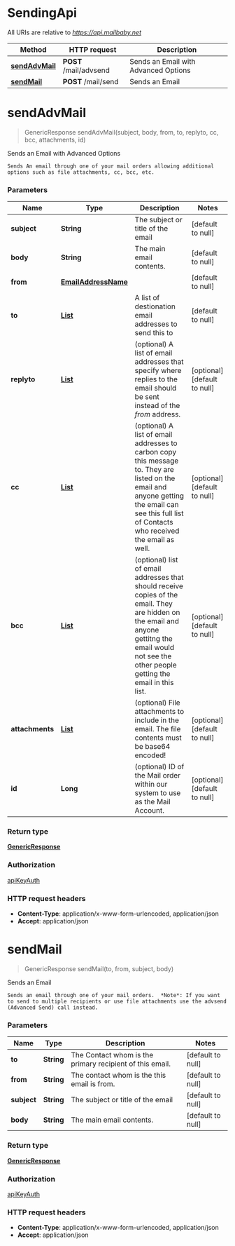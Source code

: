 # SendingApi

All URIs are relative to *https://api.mailbaby.net*

| Method | HTTP request | Description |
|------------- | ------------- | -------------|
| [**sendAdvMail**](SendingApi.md#sendAdvMail) | **POST** /mail/advsend | Sends an Email with Advanced Options |
| [**sendMail**](SendingApi.md#sendMail) | **POST** /mail/send | Sends an Email |


<a name="sendAdvMail"></a>
# **sendAdvMail**
> GenericResponse sendAdvMail(subject, body, from, to, replyto, cc, bcc, attachments, id)

Sends an Email with Advanced Options

    Sends An email through one of your mail orders allowing additional options such as file attachments, cc, bcc, etc.

### Parameters

|Name | Type | Description  | Notes |
|------------- | ------------- | ------------- | -------------|
| **subject** | **String**| The subject or title of the email | [default to null] |
| **body** | **String**| The main email contents. | [default to null] |
| **from** | [**EmailAddressName**](../Models/EmailAddressName.md)|  | [default to null] |
| **to** | [**List**](../Models/EmailAddressName.md)| A list of destionation email addresses to send this to | [default to null] |
| **replyto** | [**List**](../Models/EmailAddressName.md)| (optional) A list of email addresses that specify where replies to the email should be sent instead of the _from_ address. | [optional] [default to null] |
| **cc** | [**List**](../Models/EmailAddressName.md)| (optional) A list of email addresses to carbon copy this message to.  They are listed on the email and anyone getting the email can see this full list of Contacts who received the email as well. | [optional] [default to null] |
| **bcc** | [**List**](../Models/EmailAddressName.md)| (optional) list of email addresses that should receive copies of the email.  They are hidden on the email and anyone gettitng the email would not see the other people getting the email in this list. | [optional] [default to null] |
| **attachments** | [**List**](../Models/MailAttachment.md)| (optional) File attachments to include in the email.  The file contents must be base64 encoded! | [optional] [default to null] |
| **id** | **Long**| (optional)  ID of the Mail order within our system to use as the Mail Account. | [optional] [default to null] |

### Return type

[**GenericResponse**](../Models/GenericResponse.md)

### Authorization

[apiKeyAuth](../README.md#apiKeyAuth)

### HTTP request headers

- **Content-Type**: application/x-www-form-urlencoded, application/json
- **Accept**: application/json

<a name="sendMail"></a>
# **sendMail**
> GenericResponse sendMail(to, from, subject, body)

Sends an Email

    Sends an email through one of your mail orders.  *Note*: If you want to send to multiple recipients or use file attachments use the advsend (Advanced Send) call instead. 

### Parameters

|Name | Type | Description  | Notes |
|------------- | ------------- | ------------- | -------------|
| **to** | **String**| The Contact whom is the primary recipient of this email. | [default to null] |
| **from** | **String**| The contact whom is the this email is from. | [default to null] |
| **subject** | **String**| The subject or title of the email | [default to null] |
| **body** | **String**| The main email contents. | [default to null] |

### Return type

[**GenericResponse**](../Models/GenericResponse.md)

### Authorization

[apiKeyAuth](../README.md#apiKeyAuth)

### HTTP request headers

- **Content-Type**: application/x-www-form-urlencoded, application/json
- **Accept**: application/json

